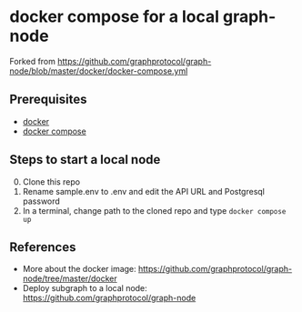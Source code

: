 # docker compose for a local graph-node

Forked from https://github.com/graphprotocol/graph-node/blob/master/docker/docker-compose.yml

## Prerequisites
- [docker](https://docs.docker.com/engine/install/) 
- [docker compose](https://docs.docker.com/compose/install/)

## Steps to start a local node
0. Clone this repo
1. Rename sample.env to .env and edit the API URL and Postgresql password
2. In a terminal, change path to the cloned repo and type `docker compose up`

## References
- More about the docker image: https://github.com/graphprotocol/graph-node/tree/master/docker
- Deploy subgraph to a local node: https://github.com/graphprotocol/graph-node
